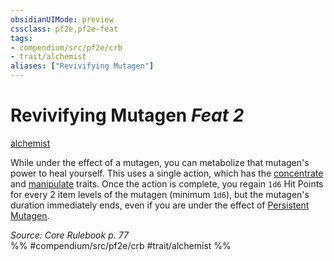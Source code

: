 ```yaml
---
obsidianUIMode: preview
cssclass: pf2e,pf2e-feat
tags:
- compendium/src/pf2e/crb
- trait/alchemist
aliases: ["Revivifying Mutagen"]
---
```

# Revivifying Mutagen  *Feat 2*  
[alchemist](rules/traits/alchemist.md)  


While under the effect of a mutagen, you can metabolize that mutagen's power to heal yourself. This uses a single action, which has the [concentrate](rules/traits/concentrate.md) and [manipulate](rules/traits/manipulate.md) traits. Once the action is complete, you regain `1d6` Hit Points for every 2 item levels of the mutagen (minimum `1d6`), but the mutagen's duration immediately ends, even if you are under the effect of [Persistent Mutagen](compendium/feats/persistent-mutagen.md).

*Source: Core Rulebook p. 77*  
%% #compendium/src/pf2e/crb #trait/alchemist %%